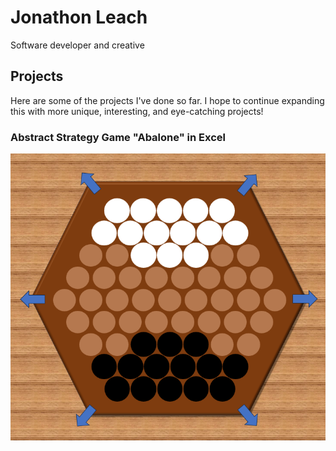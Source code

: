# Jonathon Leach
Software developer and creative

## Projects
Here are some of the projects I've done so far. I hope to continue expanding this with more unique, interesting, and eye-catching projects!
### Abstract Strategy Game "Abalone" in Excel
![Screenshot of Abalone in Excel](AbaloneStartingBoard.png)
